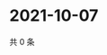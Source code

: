 # 2021-10-07

共 0 条

<!-- BEGIN WEIBO -->
<!-- 最后更新时间 Thu Oct 07 2021 17:11:49 GMT+0800 (China Standard Time) -->

<!-- END WEIBO -->
